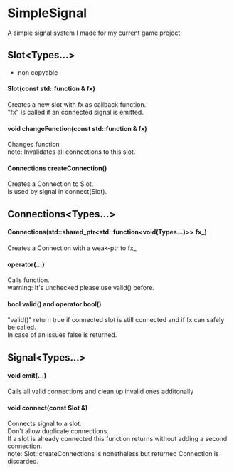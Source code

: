 # SimpleSignal
A simple signal system I made for my current game project.

## Slot<Types...>
- non copyable

#### Slot(const std::function & fx)
  Creates a new slot with fx as callback function.<br/>
  "fx" is called if an connected signal is emitted.<br/>

#### void changeFunction(const std::function & fx)
  Changes function <br/> 
  note: Invalidates all connections to this slot.<br/>

#### Connections createConnection()
  Creates a Connection to Slot.<br/>
  Is used by signal in connect(Slot).<br/>
 
  
## Connections<Types...> 
 
#### Connections(std::shared_ptr<std::function<void(Types...)>> fx_)
  Creates a Connection with a weak-ptr to fx_<br/>

#### operator(...)
  Calls function.<br/>
  warning: It's unchecked please use valid() before.<br/>
  
#### bool valid() and operator bool()
  "valid()" return true if connected slot is still connected and if fx can safely be called.<br/>
  In case of an issues false is returned.<br/>
  
## Signal<Types...>

#### void emit(...)
  Calls all valid connections and clean up invalid ones additonally<br/>

#### void connect(const Slot &)
  Connects signal to a slot.<br/>
  Don't allow duplicate connections.<br/>
  If a slot is already connected this function returns without adding a second connection.<br/>
  note: Slot::createConnections is nonetheless but returned Connection is discarded.<br/>
